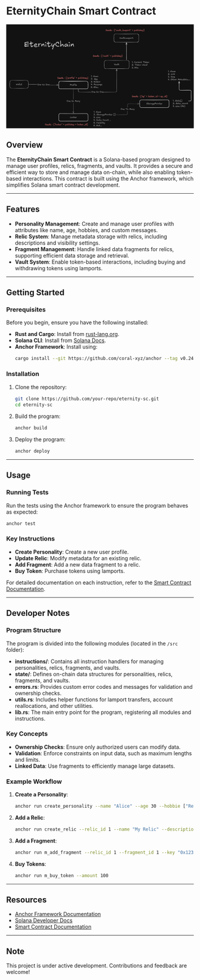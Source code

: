 # EternityChain Smart Contract

![data struct.png](assets/data-struct.png)

## Overview

The **EternityChain Smart Contract** is a Solana-based program designed to manage user profiles, relics, fragments, and vaults. It provides a secure and efficient way to store and manage data on-chain, while also enabling token-based interactions. This contract is built using the Anchor framework, which simplifies Solana smart contract development.

---

## Features

- **Personality Management**: Create and manage user profiles with attributes like name, age, hobbies, and custom messages.
- **Relic System**: Manage metadata storage with relics, including descriptions and visibility settings.
- **Fragment Management**: Handle linked data fragments for relics, supporting efficient data storage and retrieval.
- **Vault System**: Enable token-based interactions, including buying and withdrawing tokens using lamports.

---

## Getting Started

### Prerequisites

Before you begin, ensure you have the following installed:

- **Rust and Cargo**: Install from [rust-lang.org](https://www.rust-lang.org/).
- **Solana CLI**: Install from [Solana Docs](https://docs.solana.com/cli/install-solana-cli-tools).
- **Anchor Framework**: Install using:
  ```bash
  cargo install --git https://github.com/coral-xyz/anchor --tag v0.24.2 anchor-cli --locked
  ```

### Installation

1. Clone the repository:
   ```bash
   git clone https://github.com/your-repo/eternity-sc.git
   cd eternity-sc
   ```

2. Build the program:
   ```bash
   anchor build
   ```

3. Deploy the program:
   ```bash
   anchor deploy
   ```

---

## Usage

### Running Tests

Run the tests using the Anchor framework to ensure the program behaves as expected:
```bash
anchor test
```

### Key Instructions

- **Create Personality**: Create a new user profile.
- **Update Relic**: Modify metadata for an existing relic.
- **Add Fragment**: Add a new data fragment to a relic.
- **Buy Token**: Purchase tokens using lamports.

For detailed documentation on each instruction, refer to the [Smart Contract Documentation](./smart_contract.md).

---

## Developer Notes

### Program Structure

The program is divided into the following modules (located in the `/src` folder):
- **instructions/**: Contains all instruction handlers for managing personalities, relics, fragments, and vaults.
- **state/**: Defines on-chain data structures for personalities, relics, fragments, and vaults.
- **errors.rs**: Provides custom error codes and messages for validation and ownership checks.
- **utils.rs**: Includes helper functions for lamport transfers, account reallocations, and other utilities.
- **lib.rs**: The main entry point for the program, registering all modules and instructions.

### Key Concepts

- **Ownership Checks**: Ensure only authorized users can modify data.
- **Validation**: Enforce constraints on input data, such as maximum lengths and limits.
- **Linked Data**: Use fragments to efficiently manage large datasets.

### Example Workflow

1. **Create a Personality**:
   ```bash
   anchor run create_personality --name "Alice" --age 30 --hobbie ["Reading", "Gaming"] --message "Hello, world!"
   ```

2. **Add a Relic**:
   ```bash
   anchor run create_relic --relic_id 1 --name "My Relic" --description "A sample relic."
   ```

3. **Add a Fragment**:
   ```bash
   anchor run m_add_fragment --relic_id 1 --fragment_id 1 --key "0x123..."
   ```

4. **Buy Tokens**:
   ```bash
   anchor run m_buy_token --amount 100
   ```

---

## Resources

- [Anchor Framework Documentation](https://www.anchor-lang.com/)
- [Solana Developer Docs](https://docs.solana.com/)
- [Smart Contract Documentation](./smart_contract.md)

---

## Note

This project is under active development. Contributions and feedback are welcome!